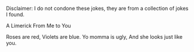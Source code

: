 Disclaimer: I do not condone these jokes, they are from a collection of jokes I found.

A Limerick From Me to You

Roses are red, 
Violets are blue.
Yo momma is ugly,
And she looks just like you.

